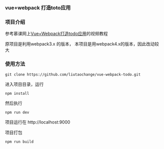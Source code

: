 ### vue+webpack 打造toto应用

### 项目介绍

参考慕课网上[Vue+Webpack打造todo应用](https://www.imooc.com/learn/935)的视频教程

原项目是利用webpack3.x 的版本， 本项目是用webpack4.x的版本，因此改动较大

### 使用方法

```
git clone https://github.com/liutaochange/vue-webpack-todo.git
```

进入项目目录，运行

```
npm install
```

然后执行

```
npm run dev
```

项目运行在 http://localhost:9000 

项目打包

```
npm run build
```
